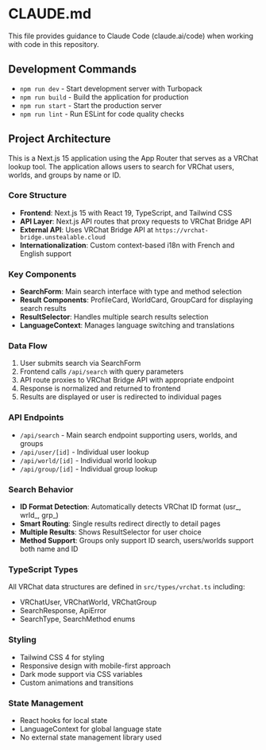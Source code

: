 # CLAUDE.md

This file provides guidance to Claude Code (claude.ai/code) when working with code in this repository.

## Development Commands

- `npm run dev` - Start development server with Turbopack
- `npm run build` - Build the application for production
- `npm run start` - Start the production server
- `npm run lint` - Run ESLint for code quality checks

## Project Architecture

This is a Next.js 15 application using the App Router that serves as a VRChat lookup tool. The application allows users to search for VRChat users, worlds, and groups by name or ID.

### Core Structure

- **Frontend**: Next.js 15 with React 19, TypeScript, and Tailwind CSS
- **API Layer**: Next.js API routes that proxy requests to VRChat Bridge API
- **External API**: Uses VRChat Bridge API at `https://vrchat-bridge.unstealable.cloud`
- **Internationalization**: Custom context-based i18n with French and English support

### Key Components

- **SearchForm**: Main search interface with type and method selection
- **Result Components**: ProfileCard, WorldCard, GroupCard for displaying search results
- **ResultSelector**: Handles multiple search results selection
- **LanguageContext**: Manages language switching and translations

### Data Flow

1. User submits search via SearchForm
2. Frontend calls `/api/search` with query parameters
3. API route proxies to VRChat Bridge API with appropriate endpoint
4. Response is normalized and returned to frontend
5. Results are displayed or user is redirected to individual pages

### API Endpoints

- `/api/search` - Main search endpoint supporting users, worlds, and groups
- `/api/user/[id]` - Individual user lookup
- `/api/world/[id]` - Individual world lookup  
- `/api/group/[id]` - Individual group lookup

### Search Behavior

- **ID Format Detection**: Automatically detects VRChat ID format (usr_, wrld_, grp_)
- **Smart Routing**: Single results redirect directly to detail pages
- **Multiple Results**: Shows ResultSelector for user choice
- **Method Support**: Groups only support ID search, users/worlds support both name and ID

### TypeScript Types

All VRChat data structures are defined in `src/types/vrchat.ts` including:
- VRChatUser, VRChatWorld, VRChatGroup
- SearchResponse, ApiError
- SearchType, SearchMethod enums

### Styling

- Tailwind CSS 4 for styling
- Responsive design with mobile-first approach
- Dark mode support via CSS variables
- Custom animations and transitions

### State Management

- React hooks for local state
- LanguageContext for global language state
- No external state management library used